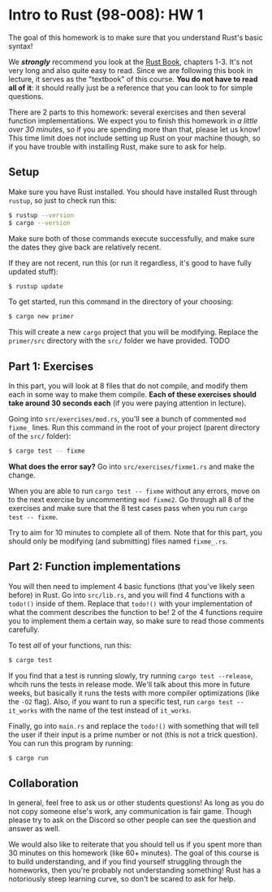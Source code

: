 # Intro to Rust (98-008): HW 1

The goal of this homework is to make sure that you understand Rust's basic syntax!

We _**strongly**_ recommend you look at the [Rust Book](https://doc.rust-lang.org/book/title-page.html), chapters 1-3.
It's not very long and also quite easy to read. Since we are following this book in lecture, it serves as the "textbook" of this course. **You do not have to read all of it**: it should really just be a reference that you can look to for simple questions.

There are 2 parts to this homework: several exercises and then several function implementations.
We expect you to finish this homework in _a little over 30 minutes_, so if you are spending more than that, please let us know! This time limit does not include setting up Rust on your machine though, so if you have trouble with installing Rust, make sure to ask for help.

## Setup

Make sure you have Rust installed. You should have installed Rust through `rustup`, so just to check run this:
```sh
$ rustup --version
$ cargo --version
```
Make sure both of those commands execute successfully, and make sure the dates they give back are relatively recent.

If they are not recent, run this (or run it regardless, it's good to have fully updated stuff):
```sh
$ rustup update
```

To get started, run this command in the directory of your choosing:
```sh
$ cargo new primer
```
This will create a new `cargo` project that you will be modifying.
Replace the `primer/src` directory with the `src/` folder we have provided.
TODO


## Part 1: Exercises

In this part, you will look at 8 files that do not compile, and modify them each in some way to make them compile. **Each of these exercises should take around 30 seconds each** (if you were paying attention in lecture).

Going into `src/exercises/mod.rs`, you'll see a bunch of commented `mod fixme_` lines.
Run this command in the root of your project (parent directory of the `src/` folder):
```sh
$ cargo test -- fixme
```
**What does the error say?** Go into `src/exercises/fixme1.rs` and make the change.

When you are able to run `cargo test -- fixme` without any errors, move on to the next exercise by uncommenting `mod fixme2`. Go through all 8 of the exercises and make sure that the 8 test cases pass when you run `cargo test -- fixme`.

Try to aim for 10 minutes to complete all of them. Note that for this part, you should only be modifying (and submitting) files named `fixme_.rs`.


## Part 2: Function implementations

You will then need to implement 4 basic functions (that you've likely seen before) in Rust.
Go into `src/lib.rs`, and you will find 4 functions with a `todo!()` inside of them. Replace that `todo!()` with your implementation of what the comment describes the function to be! 2 of the 4 functions require you to implement them a certain way, so make sure to read those comments carefully.

To test _all_ of your functions, run this:
```sh
$ cargo test
```
If you find that a test is running slowly, try running `cargo test --release`, whcih runs the tests in release mode. We'll talk about this more in future weeks, but basically it runs the tests with more compiler optimizations (like the `-O2` flag). Also, if you want to run a specific test, run `cargo test -- it_works` with the name of the test instead of `it_works`.

Finally, go into `main.rs` and replace the `todo!()` with something that will tell the user if their input is a prime number or not (this is not a trick question). You can run this program by running:
```sh
$ cargo run
```


## Collaboration
In general, feel free to ask us or other students questions! As long as you do not copy someone else's work, any communication is fair game. Though please try to ask on the Discord so other people can see the question and answer as well.

We would also like to reiterate that you should tell us if you spent more than 30 minutes on this homework (like 60+ minutes). The goal of this course is to build understanding, and if you find yourself struggling through the homeworks, then you're probably not understanding something! Rust has a notoriously steep learning curve, so don't be scared to ask for help.